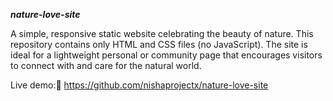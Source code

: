 ***nature-love-site***

A simple, responsive static website celebrating the beauty of nature. This repository contains only HTML and CSS files (no JavaScript). The site is ideal for a lightweight personal or community page that encourages visitors to connect with and care for the natural world.

Live demo:🔗 https://github.com/nishaprojectx/nature-love-site

